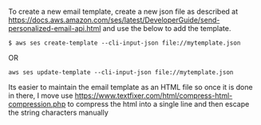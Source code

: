 To create a new email template, create a new json file as described at https://docs.aws.amazon.com/ses/latest/DeveloperGuide/send-personalized-email-api.html and use the below to add the template.

```
$ aws ses create-template --cli-input-json file://mytemplate.json
```

OR

```
aws ses update-template --cli-input-json file://mytemplate.json
```

Its easier to maintain the email template as an HTML file so once it is done in there, I move use https://www.textfixer.com/html/compress-html-compression.php to compress the html into a single line and then escape the string characters manually